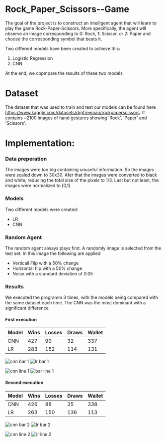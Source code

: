 # Rock_Paper_Scissors--Game

The goal of the project is to construct an intelligent agent that will learn to play the game Rock-Paper-Scissors. More specifically, the agent will observe an image corresponding to 0: Rock, 1: Scissor, or 2: Paper and choose the corresponding symbol that beats it.


Two different models have been created to achieve this:
1) Logistic Regression
2) CNN

At the end, we copmpare the results of these two models

# Dataset

The dataset that was used to train and test our models can be found here https://www.kaggle.com/datasets/drgfreeman/rockpaperscissors. It contains ~2100 images of hand gestures showing 'Rock', 'Paper' and 'Scissors'.


# Implementation:

### Data preperation
The images were too big containing unuseful information. So the images were scaled down to 30x30. Afer that the images were converted to black and white, reducing the total size of the pixels to 1/3. Last but not least, the images were normalized to [0,1]

### Models

Two different models were created:
* LR
* CNN


### Random Agent

The random agent always plays first. A randomly image is selected from the test set. In this image the following are applied
* Verticall Flip with a 50% change
* Horizontal flip with a 50% change
* Noise with a standard deviation of 0.05

### Results

We executed the programm 3 times, with the models being compared with the same dataset each time. The CNN was the most dominant with a significant difference

#### First execution

|Model| Wins  | Losses | Draws | Wallet
| -------------| ------------- | ------------- |  ------------- | ------------- |
| CNN | 427  | 90 | 32  | 337  |
| LR | 283   | 152   | 114   | 131   |

![cnn bar 1](https://github.com/christos-kouros/Rock_Paper_Scissors--Game/assets/56131091/83dfccab-8161-45b4-9e7b-7cc951dc46c1)
![lr bar 1](https://github.com/christos-kouros/Rock_Paper_Scissors--Game/assets/56131091/f0cd48c6-7706-4059-aab3-34c85ccc821f)

![cnn line 1](https://github.com/christos-kouros/Rock_Paper_Scissors--Game/assets/56131091/b3410e5f-09ce-4396-9d39-eed627533654)
![bar line 1](https://github.com/christos-kouros/Rock_Paper_Scissors--Game/assets/56131091/266ead38-4c35-476e-8487-c128d876eeb8)




#### Second execution

|Model| Wins  | Losses | Draws | Wallet
| -------------| ------------- | ------------- |  ------------- | ------------- |
| CNN | 426  | 88 | 35  | 338  |
| LR | 263   | 150   | 136   | 113   |


![cnn bar 2](https://github.com/christos-kouros/Rock_Paper_Scissors--Game/assets/56131091/08bce6c9-137e-4393-bfa8-92d886d626f8)
![lr bar 2](https://github.com/christos-kouros/Rock_Paper_Scissors--Game/assets/56131091/74eef52f-95c3-499e-bdf0-c95e75bb2301)

![cnn line 2](https://github.com/christos-kouros/Rock_Paper_Scissors--Game/assets/56131091/1f229453-9d61-40e5-a7f6-ba8fd9414f95)
![lr line 2](https://github.com/christos-kouros/Rock_Paper_Scissors--Game/assets/56131091/613f8fe0-9537-416a-a30e-006c5310808c)


